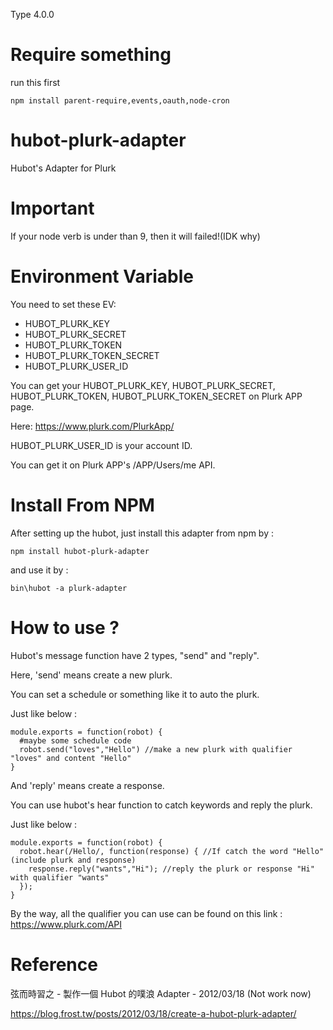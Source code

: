 Type 4.0.0

# Require something

run this first

	npm install parent-require,events,oauth,node-cron

# hubot-plurk-adapter

Hubot's Adapter for Plurk

# Important

If your node verb is under than 9, then it will failed!(IDK why)

# Environment Variable

You need to set these EV:

* HUBOT_PLURK_KEY
* HUBOT_PLURK_SECRET
* HUBOT_PLURK_TOKEN
* HUBOT_PLURK_TOKEN_SECRET
* HUBOT_PLURK_USER_ID

You can get your HUBOT_PLURK_KEY, HUBOT_PLURK_SECRET, HUBOT_PLURK_TOKEN, HUBOT_PLURK_TOKEN_SECRET on Plurk APP page.

Here: https://www.plurk.com/PlurkApp/

HUBOT_PLURK_USER_ID is your account ID.

You can get it on Plurk APP's /APP/Users/me API.

# Install From NPM

After setting up the hubot, just install this adapter from npm by :

	npm install hubot-plurk-adapter

and use it by :

	bin\hubot -a plurk-adapter

# How to use ?

Hubot's message function have 2 types, "send" and "reply".

Here, 'send' means create a new plurk. 

You can set a schedule or something like it to auto the plurk.

Just like below :

```
module.exports = function(robot) {
  #maybe some schedule code
  robot.send("loves","Hello") //make a new plurk with qualifier "loves" and content "Hello"
}
```
	
And 'reply' means create a response.

You can use hubot's hear function to catch keywords and reply the plurk.

Just like below :

```
module.exports = function(robot) {
  robot.hear(/Hello/, function(response) { //If catch the word "Hello"(include plurk and response)
    response.reply("wants","Hi"); //reply the plurk or response "Hi" with qualifier "wants"
  });
}
```

By the way, all the qualifier you can use can be found on this link : https://www.plurk.com/API


# Reference

弦而時習之 - 製作一個 Hubot 的噗浪 Adapter - 2012/03/18 (Not work now)

https://blog.frost.tw/posts/2012/03/18/create-a-hubot-plurk-adapter/
